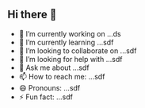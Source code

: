 ## Hi there 👋

- 🔭 I’m currently working on ...ds
- 🌱 I’m currently learning ...sdf
- 👯 I’m looking to collaborate on ...sdf
- 🤔 I’m looking for help with ...sdf
- 💬 Ask me about ...sdf
- 📫 How to reach me: ...sdf
- 😄 Pronouns: ...sdf
- ⚡ Fun fact: ...sdf

